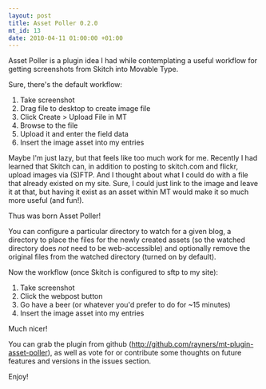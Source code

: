 ```yaml
--- 
layout: post
title: Asset Poller 0.2.0
mt_id: 13
date: 2010-04-11 01:00:00 +01:00
---
```

Asset Poller is a plugin idea I had while contemplating a useful workflow for getting screenshots from Skitch into Movable Type.

Sure, there's the default workflow:

1. Take screenshot
2. Drag file to desktop to create image file
3. Click Create > Upload File in MT
4. Browse to the file
5. Upload it and enter the field data
6. Insert the image asset into my entries

Maybe I'm just lazy, but that feels like too much work for me.  Recently I had learned that Skitch can, in addition to posting to skitch.com and flickr, upload images via (S)FTP.  And I thought about what I could do with a file that already existed on my site.  Sure, I could just link to the image and leave it at that, but having it exist as an asset within MT would make it so much more useful (and fun!).

Thus was born Asset Poller!

You can configure a particular directory to watch for a given blog, a directory to place the files for the newly created assets (so the watched directory does *not* need to be web-accessible) and optionally remove the original files from the watched directory (turned on by default).

Now the workflow (once Skitch is configured to sftp to my site):

1. Take screenshot
2. Click the webpost button
3. Go have a beer (or whatever you'd prefer to do for ~15 minutes)
4. Insert the image asset into my entries

Much nicer!

You can grab the plugin from github (<http://github.com/rayners/mt-plugin-asset-poller>), as well as vote for or contribute some thoughts on future features and versions in the issues section.

Enjoy! 
